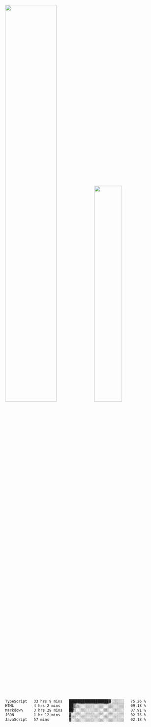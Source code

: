 <img align="" width="57.5%" src="https://github-readme-stats.vercel.app/api?username=Dream4ever&hide_title=true&hide_border=true&count_private=true&show_icons=true&include_all_commits=true&line_height=21" /><img align="" width="42.4%" src="https://github-readme-stats.vercel.app/api/top-langs/?username=Dream4ever&hide_title=true&count_private=true&show_icons=true&langs_count=6&hide_border=true&layout=compact" />

<!--START_SECTION:waka-->

```txt
TypeScript   33 hrs 9 mins   ██████████████████▓░░░░░░   75.26 %
HTML         4 hrs 2 mins    ██▒░░░░░░░░░░░░░░░░░░░░░░   09.18 %
Markdown     3 hrs 29 mins   ██░░░░░░░░░░░░░░░░░░░░░░░   07.91 %
JSON         1 hr 12 mins    ▓░░░░░░░░░░░░░░░░░░░░░░░░   02.75 %
JavaScript   57 mins         ▓░░░░░░░░░░░░░░░░░░░░░░░░   02.18 %
```

<!--END_SECTION:waka-->
